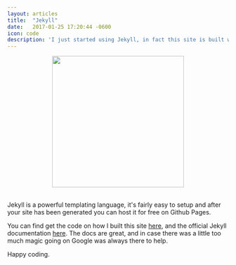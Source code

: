 ```yaml
---
layout: articles
title:  "Jekyll"
date:   2017-01-25 17:20:44 -0600
icon: code
description: 'I just started using Jekyll, in fact this site is built with it.'
---
```

<div align="center">
	<img src="https://jekyllrb.com/img/logo-2x.png" width="300px;">	
</div>
<br>
<p>Jekyll is a powerful templating language, it's fairly easy to setup and after your site has been generated you can host it for free on Github Pages.</p>
<p>You can find get the code on how I built this site <a href="https://github.com/mejiaro/mejiaro.github.io">here</a>, and the official Jekyll documentation <a href="https://jekyllrb.com/docs/home/">here</a>. The docs are great, and in case there was a little too much magic going on Google was always there to help.</p>	
<p>Happy coding.</p>
